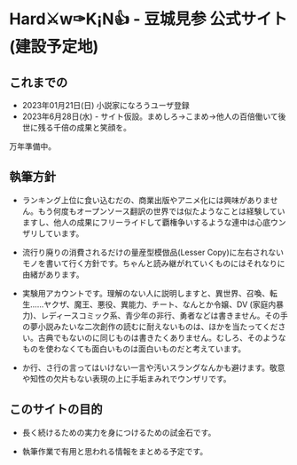 # Hard⚔w✑K¡N👍 - 豆城見参 公式サイト (建設予定地)

## これまでの
* 2023年01月21日(日) 小説家になろうユーザ登録
* 2023年6月28日(水) - サイト仮設。まめしろ→こまめ→他人の百倍働いて後世に残る千倍の成果と笑顔を。

万年準備中。

## 執筆方針

* ランキング上位に食い込むだの、商業出版やアニメ化には興味がありません。もう何度もオープンソース翻訳の世界では似たようなことは経験していますし、他人の成果にフリーライドして覇権争いするような連中は心底ウンザリしています。

* 流行り廃りの消費されるだけの量産型模倣品(Lesser Copy)に左右されないモノを書いて行く方針です。ちゃんと読み継がれていくものにはそれなりに由緒があります。

* 実験用アカウントです。理解のない人に説明しますと、異世界、召喚、転生……ヤクザ、魔王、悪役、異能力、チート、なんとか令嬢、DV (家庭内暴力)、レディースコミック系、青少年の非行、勇者などは書きません。その手の夢小説みたいな二次創作の読むに耐えないものは、ほかを当たってください。古典でもないのに同じものは書きたくありません。むしろ、そのようなものを使わなくても面白いものは面白いものだと考えています。

* か行、さ行の言ってはいけない一言や汚いスラングなんかも避けます。敬意や知性の欠片もない表現の上に手垢まみれでウンザリです。

## このサイトの目的

* 長く続けるための実力を身につけるための試金石です。

* 執筆作業で有用と思われる情報をまとめる予定です。
